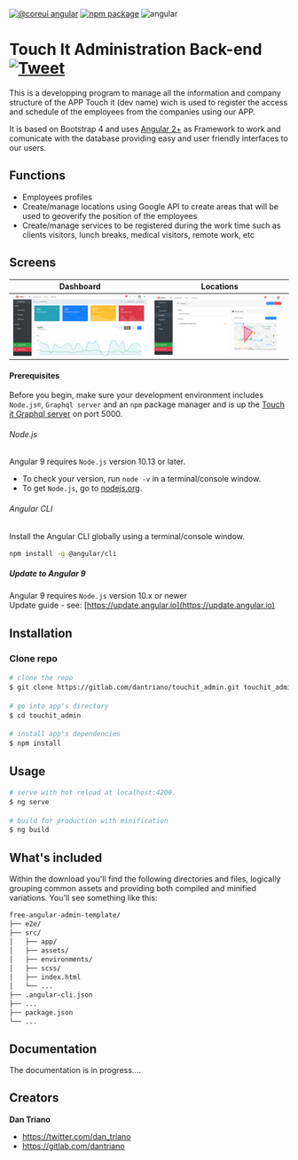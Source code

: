 [![@coreui angular](https://img.shields.io/badge/@coreui%20-angular-lightgrey.svg?style=flat-square)](https://github.com/coreui/angular)
[![npm package][npm-coreui-badge]][npm-coreui]
![angular](https://img.shields.io/badge/angular-^9.0.0-lightgrey.svg?style=flat-square&logo=angular)  

[npm-coreui-angular]: https://www.npmjs.com/package/@coreui/angular  
[npm-coreui-angular-badge]: https://img.shields.io/npm/v/@coreui/angular.png?style=flat-square  
[npm-coreui-angular-download]: https://img.shields.io/npm/dm/@coreui/angular.svg?style=flat-square  
[npm-coreui]: https://www.npmjs.com/package/@coreui/coreui
[npm-coreui-badge]: https://img.shields.io/npm/v/@coreui/coreui.png?style=flat-square
[npm-coreui-download]: https://img.shields.io/npm/dm/@coreui/coreui.svg?style=flat-square

# Touch It Administration Back-end [![Tweet](https://img.shields.io/twitter/url/http/shields.io.svg?style=social&logo=twitter)](https://twitter.com/dan_triano)

This is a developping program to manage all the information and company structure of the APP Touch it (dev name) wich is used to register the access and schedule of the employees from the companies using our APP.

It is based on Bootstrap 4 and uses
[Angular 2+](https://github.com/coreui/coreui-free-angular-admin-template) as Framework to work and comunicate with the database providing easy and user friendly interfaces to our users.


## Functions

- Employees profiles
- Create/manage locations using Google API to create areas that will be used to geoverify the position of the employees
- Create/manage services to be registered during the work time such as clients visitors, lunch breaks, medical visitors, remote work, etc


## Screens

| Dashboard | Locations |
| --- | --- |
| ![Dashboard](img/dashboard.png?raw=true "Dashboard") | ![Locations](img/locations.png?raw=true "Locations") |

#### Prerequisites
Before you begin, make sure your development environment includes `Node.js®`, `Graphql server` and an `npm` package manager and is up the [Touch it Graphql server](https://gitlab.com/dantriano/touchit_graphql) on port 5000.

###### Node.js
Angular 9 requires `Node.js` version 10.13 or later.

- To check your version, run `node -v` in a terminal/console window.
- To get `Node.js`, go to [nodejs.org](https://nodejs.org/).

###### Angular CLI
Install the Angular CLI globally using a terminal/console window.
```bash
npm install -g @angular/cli
```

##### Update to Angular 9
Angular 9 requires `Node.js` version 10.x or newer    
Update guide - see: [https://update.angular.io](https://update.angular.io)

## Installation

### Clone repo

``` bash
# clone the repo
$ git clone https://gitlab.com/dantriano/touchit_admin.git touchit_admin

# go into app's directory
$ cd touchit_admin

# install app's dependencies
$ npm install
```

## Usage

``` bash
# serve with hot reload at localhost:4200.
$ ng serve

# build for production with minification
$ ng build
```

## What's included

Within the download you'll find the following directories and files, logically grouping common assets and providing both compiled and minified variations. You'll see something like this:

```
free-angular-admin-template/
├── e2e/
├── src/
│   ├── app/
│   ├── assets/
│   ├── environments/
│   ├── scss/
│   ├── index.html
│   └── ...
├── .angular-cli.json
├── ...
├── package.json
└── ...
```

## Documentation

The documentation is in progress....

## Creators

**Dan Triano**

* <https://twitter.com/dan_triano>
* <https://gitlab.com/dantriano>